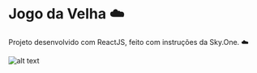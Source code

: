 # Jogo da Velha ☁️

Projeto desenvolvido com ReactJS, feito com instruções da Sky.One. ☁️

![alt text](https://i.imgur.com/CQzdCwt.png)
